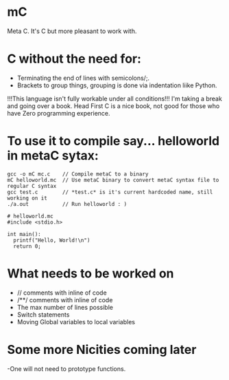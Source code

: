 # mC
Meta C. It's C but more pleasant to work with.

# C without the need for:
  - Terminating the end of lines with semicolons/;.
  - Brackets to group things, grouping is done via indentation liike Python.

!!!This language isn't fully workable under all conditions!!! I'm taking a break and going over a book. Head First C is a nice book, not good for those who have Zero programming experience.



# To use it to compile say... helloworld in metaC sytax:
```
gcc -o mC mc.c    // Compile metaC to a binary
mC helloworld.mc  // Use metaC binary to convert metaC syntax file to regular C syntax
gcc test.c        // *test.c* is it's current hardcoded name, still working on it
./a.out           // Run helloworld : )
```

```
# helloworld.mc
#include <stdio.h>

int main():
  printf("Hello, World!\n")
  return 0;
```


# What needs to be worked on
- // comments with inline of code
- /**/ comments with inline of code
- The max number of lines possible
- Switch statements
- Moving Global variables to local variables

# Some more Nicities coming later
  -One will not need to prototype functions.
